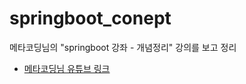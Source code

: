# springboot_conept

메타코딩님의 "springboot 강좌 - 개념정리" 강의를 보고 정리
* [메타코딩님 유튜브 링크](https://www.youtube.com/c/%EB%A9%94%ED%83%80%EC%BD%94%EB%94%A9)
